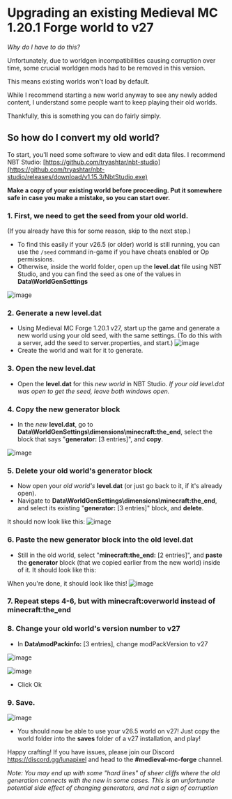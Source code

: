 # Upgrading an existing Medieval MC 1.20.1 Forge world to v27
*Why do I have to do this?*

Unfortunately, due to worldgen incompatibilities causing corruption over time, some crucial worldgen mods had to be removed in this version. 

This means existing worlds won't load by default. 

While I recommend starting a new world anyway to see any newly added content, I understand some people want to keep playing their old worlds. 

Thankfully, this is something you can do fairly simply.

## So how do I convert my old world?
To start, you'll need some software to view and edit data files. I recommend NBT Studio: [https://github.com/tryashtar/nbt-studio](https://github.com/tryashtar/nbt-studio/releases/download/v1.15.3/NbtStudio.exe)

**Make a copy of your existing world before proceeding. Put it somewhere safe in case you make a mistake, so you can start over.**

### 1. First, we need to get the seed from your old world. 
(If you already have this for some reason, skip to the next step.)
- To find this easily if your v26.5 (or older) world is still running, you can use the `/seed` command in-game if you have cheats enabled or Op permissions.
- Otherwise, inside the world folder, open up the **level.dat** file using NBT Studio, and you can find the seed as one of the values in **Data\WorldGenSettings**
  
![image](https://github.com/muon-rw/mmc-upgrade-guide/assets/128171313/3dd6b224-3314-4d20-a0bb-4cc92c79b612)


### 2. Generate a new level.dat
- Using Medieval MC Forge 1.20.1 v27, start up the game and generate a new world using your old seed, with the same settings.
(To do this with a server, add the seed to server.properties, and start.) 
![image](https://github.com/muon-rw/mmc-upgrade-guide/assets/128171313/129858f9-b103-4bad-95d8-d132dda780bb)
- Create the world and wait for it to generate. 

### 3. Open the new level.dat 
- Open the **level.dat** for this *new world* in NBT Studio. *If your old level.dat was open to get the seed, leave both windows open.*

### 4. Copy the new generator block
- In the *new* **level.dat**, go to **Data\WorldGenSettings\dimensions\minecraft:the_end**, select the block that says "**generator:** [3 entries]", and **copy**.

![image](https://github.com/muon-rw/mmc-upgrade-guide/assets/128171313/7ffefc68-cc4e-434b-a616-8bc308e3c9b5)

### 5. Delete your old world's generator block
- Now open your *old world's* **level.dat** (or just go back to it, if it's already open).
- Navigate to **Data\WorldGenSettings\dimensions\minecraft:the_end**, and select its existing "**generator:** [3 entries]" block, and **delete**. 

It should now look like this:
![image](https://github.com/muon-rw/mmc-upgrade-guide/assets/128171313/161ba5ae-db5b-49fd-a9fb-01565c4cc9bd)


### 6. Paste the new generator block into the old level.dat
- Still in the old world, select "**minecraft:the_end:** [2 entries]", and **paste** the **generator** block (that we copied earlier from the new world) inside of it. It should look like this:

When you're done, it should look like this!
![image](https://github.com/muon-rw/mmc-upgrade-guide/assets/128171313/45337715-665a-4138-bb7d-3266e209a4e5)


### 7. Repeat steps 4-6, but with **minecraft:overworld** instead of **minecraft:the_end** 
### 8. Change your old world's version number to v27
- In **Data\modPackinfo:** [3 entries], change modPackVersion to v27

![image](https://github.com/muon-rw/mmc-upgrade-guide/assets/128171313/e9a80378-d3e5-46de-91df-c919c3f15bc7)

![image](https://github.com/muon-rw/mmc-upgrade-guide/assets/128171313/f62198b1-8f9a-4da1-9235-8fd7cebc31b7)
- Click Ok

### 9. **Save**. 
![image](https://github.com/muon-rw/mmc-upgrade-guide/assets/128171313/2226fb65-5144-4269-942a-8c19633976c5)

- You should now be able to use your v26.5 world on v27! Just copy the world folder into the **saves** folder of a v27 installation, and play! 

Happy crafting! If you have issues, please join our Discord https://discord.gg/lunapixel and head to the **#medieval-mc-forge** channel. 


*Note: You may end up with some "hard lines" of sheer cliffs where the old generation connects with the new in some cases. This is an unfortunate potential side effect of changing generators, and not a sign of corruption*
